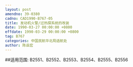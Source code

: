 ```yaml
---
layout: post
amendno: 39-0380
cadno: CAD1990-B767-05
title: 发动机火警/过热探系统的改装
date: 1990-03-27 00:00:00 +0800
effdate: 1990-03-29 00:00:00 +0800
tag: B767
categories: 中国民航华北局适航处
author: 陈岳宏
---
```


##适用范围:
B2551、B2552、B2553、B2554、B2555、B2556

